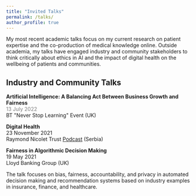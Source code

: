 ```yaml
---
title: "Invited Talks"
permalink: /talks/
author_profile: true
---
```


My most recent academic talks focus on my current research on patient expertise and the co-production of medical knowledge online. Outside academia, my talks have engaged industry and community stakeholders to think critically about ethics in AI and the impact of digital health on the wellbeing of patients and communities.  

## Industry and Community Talks  

**Artificial Intelligence: A Balancing Act Between Business Growth and Fairness**  
<span style="color:grey">13 July 2022</span>  
BT "Never Stop Learning" Event (UK)  

**Digital Health**  
23 November 2021  
Raymond Nicolet Trust [Podcast](https://www.youtube.com/watch?v=bTqXZvDHd3A) (Serbia)

**Fairness in Algorithmic Decision Making**  
19 May 2021  
Lloyd Banking Group (UK)  

The talk focuses on bias, fairness, accountability, and privacy in automated decision making and recommendation systems based on industry examples in insurance, finance, and healthcare.  



